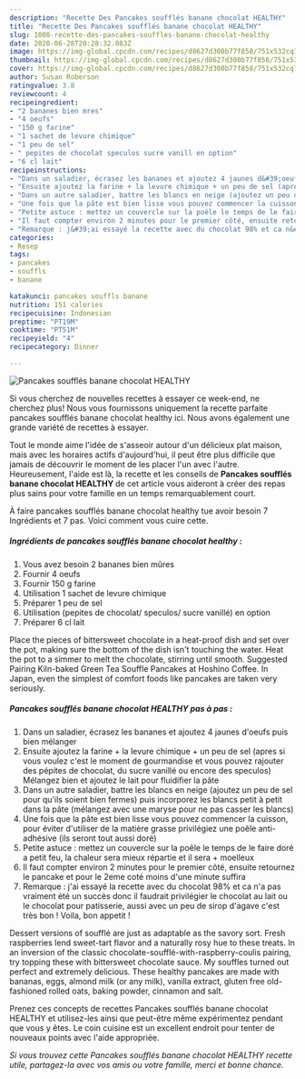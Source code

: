 ```yaml
---
description: "Recette Des Pancakes soufflés banane chocolat HEALTHY"
title: "Recette Des Pancakes soufflés banane chocolat HEALTHY"
slug: 1008-recette-des-pancakes-souffles-banane-chocolat-healthy
date: 2020-06-28T20:28:32.083Z
image: https://img-global.cpcdn.com/recipes/d8627d300b77f858/751x532cq70/pancakes-souffles-banane-chocolat-healthy-photo-principale-de-la-recette.jpg
thumbnail: https://img-global.cpcdn.com/recipes/d8627d300b77f858/751x532cq70/pancakes-souffles-banane-chocolat-healthy-photo-principale-de-la-recette.jpg
cover: https://img-global.cpcdn.com/recipes/d8627d300b77f858/751x532cq70/pancakes-souffles-banane-chocolat-healthy-photo-principale-de-la-recette.jpg
author: Susan Roberson
ratingvalue: 3.8
reviewcount: 4
recipeingredient:
- "2 bananes bien mres"
- "4 oeufs"
- "150 g farine"
- "1 sachet de levure chimique"
- "1 peu de sel"
- " pepites de chocolat speculos sucre vanill en option"
- "6 cl lait"
recipeinstructions:
- "Dans un saladier, écrasez les bananes et ajoutez 4 jaunes d&#39;oeufs puis bien mélanger"
- "Ensuite ajoutez la farine + la levure chimique + un peu de sel (apres si vous voulez c&#39;est le moment de gourmandise et vous pouvez rajouter des pépites de chocolat, du sucre vanillé ou encore des speculos) Mélangez bien et ajoutez le lait pour fluidifier la pâte"
- "Dans un autre saladier, battre les blancs en neige (ajoutez un peu de sel pour qu&#39;ils soient bien fermes) puis incorporez les blancs petit à petit dans la pâte (mélangez avec une maryse pour ne pas casser les blancs)"
- "Une fois que la pâte est bien lisse vous pouvez commencer la cuisson, pour éviter d&#39;utiliser de la matière grasse privilégiez une poêle anti-adhésive (ils seront tout aussi doré)"
- "Petite astuce : mettez un couvercle sur la poêle le temps de le faire doré a petit feu, la chaleur sera mieux répartie et il sera + moelleux"
- "Il faut compter environ 2 minutes pour le premier côté, ensuite retournez le pancake et pour le 2eme coté moins d&#39;une minute suffira"
- "Remarque : j&#39;ai essayé la recette avec du chocolat 98% et ca n&#39;a pas vraiment été un succès donc il faudrait privilégier le chocolat au lait ou le chocolat pour patisserie, aussi avec un peu de sirop d&#39;agave c&#39;est très bon ! Voila, bon appetit !"
categories:
- Resep
tags:
- pancakes
- souffls
- banane

katakunci: pancakes souffls banane 
nutrition: 151 calories
recipecuisine: Indonesian
preptime: "PT19M"
cooktime: "PT51M"
recipeyield: "4"
recipecategory: Dinner

---
```



![Pancakes soufflés banane chocolat HEALTHY](https://img-global.cpcdn.com/recipes/d8627d300b77f858/751x532cq70/pancakes-souffles-banane-chocolat-healthy-photo-principale-de-la-recette.jpg)

Si vous cherchez de nouvelles recettes à essayer ce week-end, ne cherchez plus! Nous vous fournissons uniquement la recette parfaite pancakes soufflés banane chocolat healthy ici. Nous avons également une grande variété de recettes à essayer.

Tout le monde aime l'idée de s'asseoir autour d'un délicieux plat maison, mais avec les horaires actifs d'aujourd'hui, il peut être plus difficile que jamais de découvrir le moment de les placer l'un avec l'autre. Heureusement, l'aide est là, la recette et les conseils de <strong> Pancakes soufflés banane chocolat HEALTHY </strong> de cet article vous aideront à créer des repas plus sains pour votre famille en un temps remarquablement court.

<!--inarticleads1-->

À faire pancakes soufflés banane chocolat healthy tue avoir besoin 7 Ingrédients et 7 pas. Voici comment vous cuire cette.

##### Ingrédients de pancakes soufflés banane chocolat healthy :

1. Vous avez besoin 2 bananes bien mûres
1. Fournir 4 oeufs
1. Fournir 150 g farine
1. Utilisation 1 sachet de levure chimique
1. Préparer 1 peu de sel
1. Utilisation  (pepites de chocolat/ speculos/ sucre vanillé) en option
1. Préparer 6 cl lait


Place the pieces of bittersweet chocolate in a heat-proof dish and set over the pot, making sure the bottom of the dish isn&#39;t touching the water. Heat the pot to a simmer to melt the chocolate, stirring until smooth. Suggested Pairing Kiln-baked Green Tea Souffle Pancakes at Hoshino Coffee. In Japan, even the simplest of comfort foods like pancakes are taken very seriously. 

<!--inarticleads2-->

##### Pancakes soufflés banane chocolat HEALTHY pas à pas :

1. Dans un saladier, écrasez les bananes et ajoutez 4 jaunes d&#39;oeufs puis bien mélanger
1. Ensuite ajoutez la farine + la levure chimique + un peu de sel (apres si vous voulez c&#39;est le moment de gourmandise et vous pouvez rajouter des pépites de chocolat, du sucre vanillé ou encore des speculos) Mélangez bien et ajoutez le lait pour fluidifier la pâte
1. Dans un autre saladier, battre les blancs en neige (ajoutez un peu de sel pour qu&#39;ils soient bien fermes) puis incorporez les blancs petit à petit dans la pâte (mélangez avec une maryse pour ne pas casser les blancs)
1. Une fois que la pâte est bien lisse vous pouvez commencer la cuisson, pour éviter d&#39;utiliser de la matière grasse privilégiez une poêle anti-adhésive (ils seront tout aussi doré)
1. Petite astuce : mettez un couvercle sur la poêle le temps de le faire doré a petit feu, la chaleur sera mieux répartie et il sera + moelleux
1. Il faut compter environ 2 minutes pour le premier côté, ensuite retournez le pancake et pour le 2eme coté moins d&#39;une minute suffira
1. Remarque : j&#39;ai essayé la recette avec du chocolat 98% et ca n&#39;a pas vraiment été un succès donc il faudrait privilégier le chocolat au lait ou le chocolat pour patisserie, aussi avec un peu de sirop d&#39;agave c&#39;est très bon ! Voila, bon appetit !


Dessert versions of soufflé are just as adaptable as the savory sort. Fresh raspberries lend sweet-tart flavor and a naturally rosy hue to these treats. In an inversion of the classic chocolate-soufflé-with-raspberry-coulis pairing, try topping these with bittersweet chocolate sauce. My souffles turned out perfect and extremely delicious. These healthy pancakes are made with bananas, eggs, almond milk (or any milk), vanilla extract, gluten free old-fashioned rolled oats, baking powder, cinnamon and salt. 

<!--inarticleads1-->

<p>
Prenez ces concepts de recettes Pancakes soufflés banane chocolat HEALTHY et utilisez-les ainsi que peut-être même expérimentez pendant que vous y êtes. Le coin cuisine est un excellent endroit pour tenter de nouveaux points avec l'aide appropriée.
</p>

<p>
<i>Si vous trouvez cette Pancakes soufflés banane chocolat HEALTHY recette utile, partagez-la avec vos amis ou votre famille, merci et bonne chance.</i>
</p>
